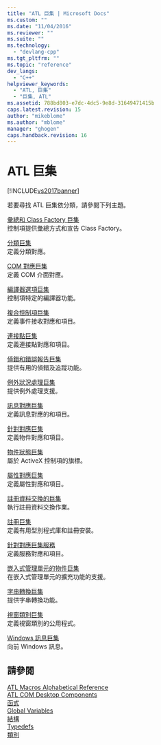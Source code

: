 ```yaml
---
title: "ATL 巨集 | Microsoft Docs"
ms.custom: ""
ms.date: "11/04/2016"
ms.reviewer: ""
ms.suite: ""
ms.technology: 
  - "devlang-cpp"
ms.tgt_pltfrm: ""
ms.topic: "reference"
dev_langs: 
  - "C++"
helpviewer_keywords: 
  - "ATL, 巨集"
  - "巨集, ATL"
ms.assetid: 788bd803-e7dc-4dc5-9e8d-31649471415b
caps.latest.revision: 15
author: "mikeblome"
ms.author: "mblome"
manager: "ghogen"
caps.handback.revision: 16
---
```

# ATL 巨集
[!INCLUDE[vs2017banner](../../assembler/inline/includes/vs2017banner.md)]

若要尋找 ATL 巨集依分類，請參閱下列主題。  
  
 [彙總和 Class Factory 巨集](../../atl/reference/aggregation-and-class-factory-macros.md)  
 控制項提供彙總方式和宣告 Class Factory。  
  
 [分類巨集](../../atl/reference/category-macros.md)  
 定義分類對應。  
  
 [COM 對應巨集](../../atl/reference/com-map-macros.md)  
 定義 COM 介面對應。  
  
 [編譯器選項巨集](../../atl/reference/compiler-options-macros.md)  
 控制項特定的編譯器功能。  
  
 [複合控制項巨集](../../atl/reference/composite-control-macros.md)  
 定義事件接收對應和項目。  
  
 [連接點巨集](../../atl/reference/connection-point-macros.md)  
 定義連接點對應和項目。  
  
 [偵錯和錯誤報告巨集](../../atl/reference/debugging-and-error-reporting-macros.md)  
 提供有用的偵錯及追蹤功能。  
  
 [例外狀況處理巨集](../../atl/reference/exception-handling-macros.md)  
 提供例外處理支援。  
  
 [訊息對應巨集](../../atl/reference/message-map-macros-atl.md)  
 定義訊息對應的和項目。  
  
 [針對對應巨集](../../atl/reference/object-map-macros.md)  
 定義物件對應和項目。  
  
 [物件狀態巨集](../../atl/reference/object-status-macros.md)  
 屬於 ActiveX 控制項的旗標。  
  
 [屬性對應巨集](../../atl/reference/property-map-macros.md)  
 定義屬性對應和項目。  
  
 [註冊資料交換的巨集](../../atl/reference/registry-data-exchange-macros.md)  
 執行註冊資料交換作業。  
  
 [註冊巨集](../../atl/reference/registry-macros.md)  
 定義有用型別程式庫和註冊安裝。  
  
 [針對對應巨集服務](../../atl/reference/service-map-macros.md)  
 定義服務對應和項目。  
  
 [嵌入式管理單元的物件巨集](../../atl/reference/snap-in-object-macros.md)  
 在嵌入式管理單元的擴充功能的支援。  
  
 [字串轉換巨集](../Topic/ATL%20and%20MFC%20String%20Conversion%20Macros.md)  
 提供字串轉換功能。  
  
 [視窗類別巨集](../../atl/reference/window-class-macros.md)  
 定義視窗類別的公用程式。  
  
 [Windows 訊息巨集](../../atl/reference/windows-messages-macros.md)  
 向前 Windows 訊息。  
  
## 請參閱  
 [ATL Macros Alphabetical Reference](../Topic/ATL%20Macros%20Alphabetical%20Reference.md)   
 [ATL COM Desktop Components](../../atl/atl-com-desktop-components.md)   
 [函式](../../atl/reference/atl-functions.md)   
 [Global Variables](../../atl/reference/atl-global-variables.md)   
 [結構](../../atl/reference/atl-structures.md)   
 [Typedefs](../../atl/reference/atl-typedefs.md)   
 [類別](../../atl/reference/atl-classes.md)